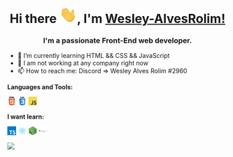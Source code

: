 <h1 align="center"> Hi there <img src="https://raw.githubusercontent.com/ABSphreak/ABSphreak/master/gifs/Hi.gif" width="40px"/>, I'm <a href="https://github.com/Wesley-AlvesRolim">Wesley-AlvesRolim!</a></h1>

<h3 align="center">I'm a passionate Front-End web developer.</h3>

- 🌱 I’m currently learning HTML && CSS && JavaScript
- 🔭 I am not working at any company right now
- 📫 How to reach me: Discord => Wesley Alves Rolim #2960

**Languages and Tools:**

<code><img height="20" src="https://raw.githubusercontent.com/github/explore/80688e429a7d4ef2fca1e82350fe8e3517d3494d/topics/html/html.png"></code>
<code><img height="20" src="https://raw.githubusercontent.com/github/explore/80688e429a7d4ef2fca1e82350fe8e3517d3494d/topics/css/css.png"></code>
<code><img height="20" src="https://raw.githubusercontent.com/github/explore/80688e429a7d4ef2fca1e82350fe8e3517d3494d/topics/javascript/javascript.png"></code>

**I want learn:**

<code><img height="20" src="https://raw.githubusercontent.com/github/explore/80688e429a7d4ef2fca1e82350fe8e3517d3494d/topics/typescript/typescript.png"></code>
<code><img height="20" src="https://raw.githubusercontent.com/github/explore/80688e429a7d4ef2fca1e82350fe8e3517d3494d/topics/react/react.png"></code>
<code><img height="20" src="https://raw.githubusercontent.com/github/explore/80688e429a7d4ef2fca1e82350fe8e3517d3494d/topics/nodejs/nodejs.png"></code>
<code><img height="20" src="https://raw.githubusercontent.com/github/explore/80688e429a7d4ef2fca1e82350fe8e3517d3494d/topics/mongodb/mongodb.png"></code>

<a href="https://github.com/Wesley-AlvesRolim?tab=repositories">
  <img text-align="center" src="https://github-readme-stats.vercel.app/api/top-langs/?username=Wesley-AlvesRolim&layout=compact&theme=material-palenight" />
</a>